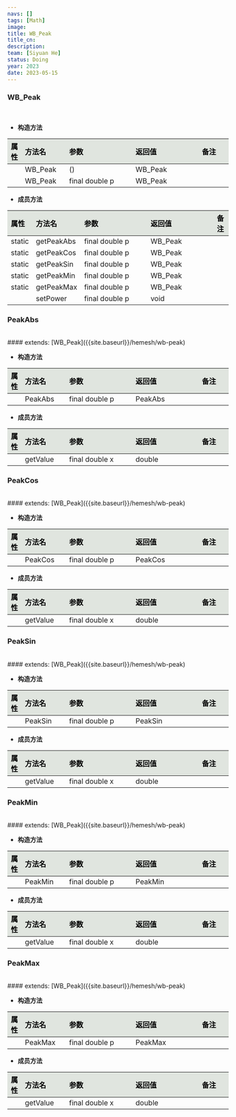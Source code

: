 ```yaml
---
navs: []
tags: [Math]
image:
title: WB_Peak
title_cn:
description: 
team: [Siyuan He]
status: Doing
year: 2023
date: 2023-05-15
---
```

<style>
table th:first-of-type {
width:5%;
}
table th:nth-of-type(2) {
width:20%;
}
table th:nth-of-type(3) {
width:30%;
}
table th:nth-of-type(4) {
width:30%;
}
table th:nth-of-type(5) {
width:8cm;
}
table th {
color: rgba(0,0,0)!important;
font-weight: bold; /*加粗*/
/* text-align: center !important; 内容居中，加上 !important 避免被 Markdown 样式覆盖 */
background: rgba(224,229,223,10)!important; /*背景色*/
}
</style>
            


### WB_Peak

<br>


- **构造方法**

| 属性   | 方法名     | 参数             | 返回值     | 备注   |
|:-----|:--------|:---------------|:--------|:-----|
|      | WB_Peak | ()             | WB_Peak |      |
|      | WB_Peak | final double p | WB_Peak |      |

- **成员方法**

| 属性     | 方法名        | 参数             | 返回值     | 备注   |
|:-------|:-----------|:---------------|:--------|:-----|
| static | getPeakAbs | final double p | WB_Peak |      |
| static | getPeakCos | final double p | WB_Peak |      |
| static | getPeakSin | final double p | WB_Peak |      |
| static | getPeakMin | final double p | WB_Peak |      |
| static | getPeakMax | final double p | WB_Peak |      |
|        | setPower   | final double p | void    |      |

### PeakAbs

<br>
#### extends:   [WB_Peak]({{site.baseurl}}/hemesh/wb-peak)
<br>


- **构造方法**

| 属性   | 方法名     | 参数             | 返回值     | 备注   |
|:-----|:--------|:---------------|:--------|:-----|
|      | PeakAbs | final double p | PeakAbs |      |

- **成员方法**

| 属性   | 方法名      | 参数             | 返回值    | 备注   |
|:-----|:---------|:---------------|:-------|:-----|
|      | getValue | final double x | double |      |

### PeakCos

<br>
#### extends:   [WB_Peak]({{site.baseurl}}/hemesh/wb-peak)
<br>


- **构造方法**

| 属性   | 方法名     | 参数             | 返回值     | 备注   |
|:-----|:--------|:---------------|:--------|:-----|
|      | PeakCos | final double p | PeakCos |      |

- **成员方法**

| 属性   | 方法名      | 参数             | 返回值    | 备注   |
|:-----|:---------|:---------------|:-------|:-----|
|      | getValue | final double x | double |      |

### PeakSin

<br>
#### extends:   [WB_Peak]({{site.baseurl}}/hemesh/wb-peak)
<br>


- **构造方法**

| 属性   | 方法名     | 参数             | 返回值     | 备注   |
|:-----|:--------|:---------------|:--------|:-----|
|      | PeakSin | final double p | PeakSin |      |

- **成员方法**

| 属性   | 方法名      | 参数             | 返回值    | 备注   |
|:-----|:---------|:---------------|:-------|:-----|
|      | getValue | final double x | double |      |

### PeakMin

<br>
#### extends:   [WB_Peak]({{site.baseurl}}/hemesh/wb-peak)
<br>


- **构造方法**

| 属性   | 方法名     | 参数             | 返回值     | 备注   |
|:-----|:--------|:---------------|:--------|:-----|
|      | PeakMin | final double p | PeakMin |      |

- **成员方法**

| 属性   | 方法名      | 参数             | 返回值    | 备注   |
|:-----|:---------|:---------------|:-------|:-----|
|      | getValue | final double x | double |      |

### PeakMax

<br>
#### extends:   [WB_Peak]({{site.baseurl}}/hemesh/wb-peak)
<br>


- **构造方法**

| 属性   | 方法名     | 参数             | 返回值     | 备注   |
|:-----|:--------|:---------------|:--------|:-----|
|      | PeakMax | final double p | PeakMax |      |

- **成员方法**

| 属性   | 方法名      | 参数             | 返回值    | 备注   |
|:-----|:---------|:---------------|:-------|:-----|
|      | getValue | final double x | double |      |